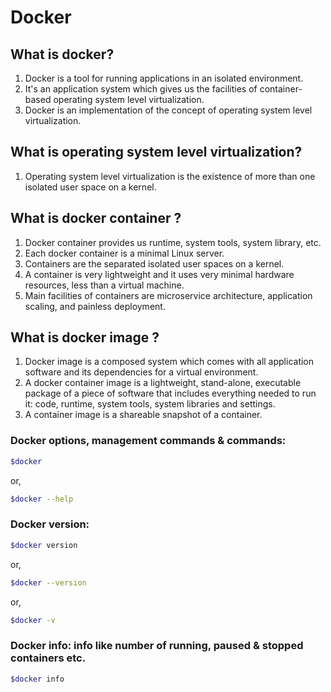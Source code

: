 # Docker

## What is docker?

1. Docker is a tool for running applications in an isolated environment.
2. It's an application system which gives us the facilities of container-based operating system level virtualization.
3. Docker is an implementation of the concept of operating system level virtualization.

## What is operating system level virtualization?

1. Operating system level virtualization is the existence of more than one isolated user space on a kernel.

## What is docker container ?

1. Docker container provides us runtime, system tools, system library, etc.
2. Each docker container is a minimal Linux server.
3. Containers are the separated isolated user spaces on a kernel.
4. A container is very lightweight and it uses very minimal hardware resources, less than a virtual machine.
5. Main facilities of containers are microservice architecture, application scaling, and painless deployment.

## What is docker image ?

1. Docker image is a composed system which comes with all application software and its dependencies for a virtual environment.
2. A docker container image is a lightweight, stand-alone, executable package of a piece of software that includes everything needed to run it: code, runtime, system tools, system libraries and settings.
3. A container image is a shareable snapshot of a container.

### Docker options, management commands & commands:

```bash
$docker
```

or,

```bash
$docker --help
```

### Docker version:

```bash
$docker version
```

or,

```bash
$docker --version
```

or,

```bash
$docker -v
```

### Docker info: info like number of running, paused & stopped containers etc.

```bash
$docker info
```
